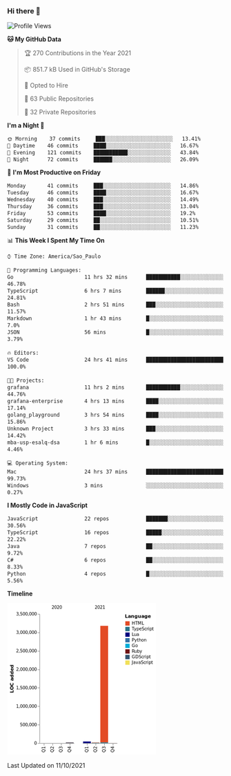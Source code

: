 ### Hi there 👋

<!--
**guicaulada/guicaulada** is a ✨ _special_ ✨ repository because its `README.md` (this file) appears on your GitHub profile.

Here are some ideas to get you started:

- 🔭 I’m currently working on ...
- 🌱 I’m currently learning ...
- 👯 I’m looking to collaborate on ...
- 🤔 I’m looking for help with ...
- 💬 Ask me about ...
- 📫 How to reach me: ...
- 😄 Pronouns: ...
- ⚡ Fun fact: ...
-->

<!--START_SECTION:waka-->
![Profile Views](http://img.shields.io/badge/Profile%20Views-0-blue)

**🐱 My GitHub Data** 

> 🏆 270 Contributions in the Year 2021
 > 
> 📦 851.7 kB Used in GitHub's Storage 
 > 
> 💼 Opted to Hire
 > 
> 📜 63 Public Repositories 
 > 
> 🔑 32 Private Repositories  
 > 
**I'm a Night 🦉** 

```text
🌞 Morning    37 commits     ███░░░░░░░░░░░░░░░░░░░░░░   13.41% 
🌆 Daytime    46 commits     ████░░░░░░░░░░░░░░░░░░░░░   16.67% 
🌃 Evening    121 commits    ███████████░░░░░░░░░░░░░░   43.84% 
🌙 Night      72 commits     ██████░░░░░░░░░░░░░░░░░░░   26.09%

```
📅 **I'm Most Productive on Friday** 

```text
Monday       41 commits     ███░░░░░░░░░░░░░░░░░░░░░░   14.86% 
Tuesday      46 commits     ████░░░░░░░░░░░░░░░░░░░░░   16.67% 
Wednesday    40 commits     ███░░░░░░░░░░░░░░░░░░░░░░   14.49% 
Thursday     36 commits     ███░░░░░░░░░░░░░░░░░░░░░░   13.04% 
Friday       53 commits     ████░░░░░░░░░░░░░░░░░░░░░   19.2% 
Saturday     29 commits     ██░░░░░░░░░░░░░░░░░░░░░░░   10.51% 
Sunday       31 commits     ██░░░░░░░░░░░░░░░░░░░░░░░   11.23%

```


📊 **This Week I Spent My Time On** 

```text
⌚︎ Time Zone: America/Sao_Paulo

💬 Programming Languages: 
Go                       11 hrs 32 mins      ███████████░░░░░░░░░░░░░░   46.78% 
TypeScript               6 hrs 7 mins        ██████░░░░░░░░░░░░░░░░░░░   24.81% 
Bash                     2 hrs 51 mins       ███░░░░░░░░░░░░░░░░░░░░░░   11.57% 
Markdown                 1 hr 43 mins        █░░░░░░░░░░░░░░░░░░░░░░░░   7.0% 
JSON                     56 mins             █░░░░░░░░░░░░░░░░░░░░░░░░   3.79%

🔥 Editors: 
VS Code                  24 hrs 41 mins      █████████████████████████   100.0%

🐱‍💻 Projects: 
grafana                  11 hrs 2 mins       ███████████░░░░░░░░░░░░░░   44.76% 
grafana-enterprise       4 hrs 13 mins       ████░░░░░░░░░░░░░░░░░░░░░   17.14% 
golang_playground        3 hrs 54 mins       ████░░░░░░░░░░░░░░░░░░░░░   15.86% 
Unknown Project          3 hrs 33 mins       ███░░░░░░░░░░░░░░░░░░░░░░   14.42% 
mba-usp-esalq-dsa        1 hr 6 mins         █░░░░░░░░░░░░░░░░░░░░░░░░   4.46%

💻 Operating System: 
Mac                      24 hrs 37 mins      █████████████████████████   99.73% 
Windows                  3 mins              ░░░░░░░░░░░░░░░░░░░░░░░░░   0.27%

```

**I Mostly Code in JavaScript** 

```text
JavaScript               22 repos            ███████░░░░░░░░░░░░░░░░░░   30.56% 
TypeScript               16 repos            █████░░░░░░░░░░░░░░░░░░░░   22.22% 
Java                     7 repos             ██░░░░░░░░░░░░░░░░░░░░░░░   9.72% 
C#                       6 repos             ██░░░░░░░░░░░░░░░░░░░░░░░   8.33% 
Python                   4 repos             █░░░░░░░░░░░░░░░░░░░░░░░░   5.56%

```


**Timeline**

![Chart not found](https://raw.githubusercontent.com/guicaulada/guicaulada/main/charts/bar_graph.png) 


 Last Updated on 11/10/2021
<!--END_SECTION:waka-->
